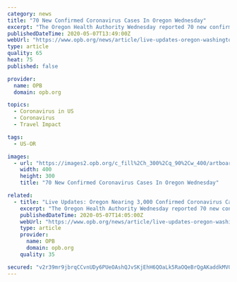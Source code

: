 ```yaml
---
category: news
title: "70 New Confirmed Coronavirus Cases In Oregon Wednesday"
excerpt: "The Oregon Health Authority Wednesday reported 70 new confirmed coronavirus cases, bringing the state’s total to 2,916 known cases. Health officials also reported seven new presumptive cases. Presumptive cases are people who have not tested positive but have coronavirus symptoms and have had close contact with a confirmed case."
publishedDateTime: 2020-05-07T13:49:00Z
webUrl: "https://www.opb.org/news/article/live-updates-oregon-washington-coronavirus-covid-19-may-6/"
type: article
quality: 65
heat: 75
published: false

provider:
  name: OPB
  domain: opb.org

topics:
  - Coronavirus in US
  - Coronavirus
  - Travel Impact

tags:
  - US-OR

images:
  - url: "https://images2.opb.org/c_fill%2Ch_300%2Cq_90%2Cw_400/artboard_1_copy_5__1_.png"
    width: 400
    height: 300
    title: "70 New Confirmed Coronavirus Cases In Oregon Wednesday"

related:
  - title: "Live Updates: Oregon Nearing 3,000 Confirmed Coronavirus Cases"
    excerpt: "The Oregon Health Authority Wednesday reported 70 new confirmed coronavirus cases, bringing the state’s total to 2,916 known cases. Health officials also reported seven new presumptive cases. Presumptive cases are people who have not tested positive but have coronavirus symptoms and have had close contact with a confirmed case."
    publishedDateTime: 2020-05-07T14:05:00Z
    webUrl: "https://www.opb.org/news/article/live-updates-oregon-washington-coronavirus-covid-19-may-7/"
    type: article
    provider:
      name: OPB
      domain: opb.org
    quality: 35

secured: "v2r39mr9jbrqCCvnUDy6PUeOAshQJvSKjEhH6QOaLk5RaOQeBrQgAKaddkMV0pn4UriHhr4OJrlP1WIqIziPk7RDtHb/Vw/GYHYf3rkvpE1IuRSWoukyT2vxMc+L/HUUkagLcnyi+PQvE+i3cSdk4Cvz8LLMYm18Mh3e2wTRYj4IXcoY8VCnT9iAstd6t0403yx7bOJ7jQbTRK1EDNDkNXvtPHT90cU7oPRVECifoEcvTiX6JMTAszCFzGDgvxyQCXu/t2WVE0bbBXQEfUPAnGQgV0RrzDQgaCK9VA7gmJq5UkEQt1cz0gwCsm6FCnThT2qTg3AIdJZun4nIGMuOmIbhlz6wD2Mw6UM2MFPyUFOjGvVRhd7sClnzRE35M8cjcfHybjVTPaRB3/sO70AlCoBziyyTY1PsmTHRZDE5RmuD+XLZHioMrZXjc3gVug6XLXWT34dowBW1oYBj10gqsg4HaCGy7QedogpI6sUopCE=;miw6KH33mBbFi+akjxdSeA=="
---
```


